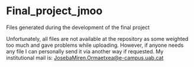 # Final_project_jmoo
Files generated during the development of the final project

Unfortunately, all files are not available at the repository as some weighted too much and gave problems while uploading. 
However, if anyone needs any file I can personally send it via another way if requested. My institutional mail is: JosebaMiren.Ormaetxea@e-campus.uab.cat

